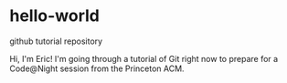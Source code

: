 # hello-world
github tutorial repository

Hi, I'm Eric!
I'm going through a tutorial of Git right now to prepare for a Code@Night session from the Princeton ACM.
